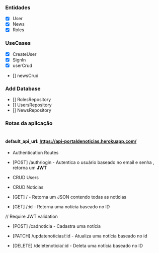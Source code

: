 ### Entidades
- [x] User
- [x] News
- [x] Roles

### UseCases
- [x] CreateUser
- [x] SignIn
- [x] userCrud
- [] newsCrud

### Add Database
- [] RolesRepository
- [] UsersRepository
- [] NewsRepository







### Rotas da aplicação
#
#### **default_api_url**: https://api-portaldenoticias.herokuapp.com/


* Authentication Routes

- [POST] /auth/login - Autentica o usuário baseado no email e senha , retorna um 
**JWT**

* CRUD Users



* CRUD Notícias

- [GET] / - Retorna um JSON contendo todas as notícias 

- [GET] /:id - Retorna uma notícia baseado no ID

// Require JWT validation

- [POST] /cadnoticia - Cadastra uma notícia

- [PATCH] /updatenoticias/:id - Atualiza uma notícia baseado no id

- [DELETE] /deletenoticia/:id - Deleta uma notícia baseado no ID